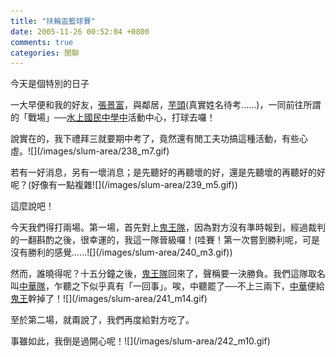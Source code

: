 ```yaml
---
title: "扶輪盃籃球賽"
date: 2005-11-26 00:52:04 +0800
comments: true
categories: 閒聊
---
```

<p>今天是個特別的日子</p><p>一大早便和我的好友，<u>張景富</u>，與鄰居，<u>芋頭</u>(真實姓名待考......)，一同前往所謂的「戰場」──<u>水上國民中學中</u>活動中心，打球去囉！</p><p>說實在的，我下禮拜三就要期中考了，竟然還有閒工夫功搞這種活動，有些心虛。![](/images/slum-area/238_m7.gif)</p><p /><p>若有一好消息，另有一壞消息；是先聽好的再聽壞的好，還是先聽壞的再聽好的好呢？(好像有一點複雜![](/images/slum-area/239_m5.gif))</p><p>這麼說吧！</p><p>今天我們得打兩場。第一場，首先對上<u>鬼王隊</u>，因為對方沒有準時報到，經過裁判的一翻斟酌之後，很幸運的，我這一隊晉級囉！(哇賽！第一次嘗到勝利呢，可是沒有勝利的感覺......![](/images/slum-area/240_m3.gif))</p><p>然而，誰曉得呢？十五分鐘之後，<u>鬼王隊</u>回來了，聲稱要一決勝負。我們這隊取名叫<u>中華隊</u>，乍聽之下似乎真有「一回事」。唉，中聽罷了──不上三兩下，<u>中華</u>便給<u>鬼王</u>幹掉了！![](/images/slum-area/241_m14.gif)</p><p>至於第二場，就甭說了，我們再度給對方吃了。</p><p>事雖如此，我倒是過開心呢！![](/images/slum-area/242_m10.gif)</p>
